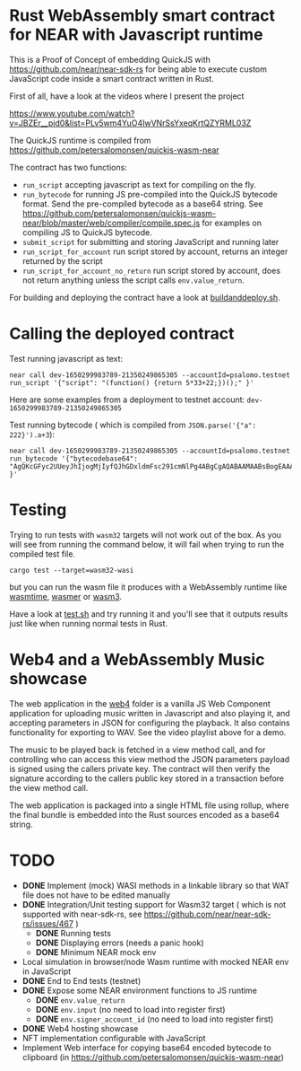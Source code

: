 Rust WebAssembly smart contract for NEAR with Javascript runtime
================================================================

This is a Proof of Concept of embedding QuickJS with https://github.com/near/near-sdk-rs for being able to execute custom JavaScript code inside a smart contract written in Rust.

First of all, have a look at the videos where I present the project

https://www.youtube.com/watch?v=JBZEr__pid0&list=PLv5wm4YuO4IwVNrSsYxeqKrtQZYRML03Z

The QuickJS runtime is compiled from https://github.com/petersalomonsen/quickjs-wasm-near

The contract has two functions:
- `run_script` accepting javascript as text for compiling on the fly.
- `run_bytecode` for running JS pre-compiled into the QuickJS bytecode format. Send the pre-compiled bytecode as a base64 string. See https://github.com/petersalomonsen/quickjs-wasm-near/blob/master/web/compiler/compile.spec.js for examples on compiling JS to QuickJS bytecode.
- `submit_script` for submitting and storing JavaScript and running later
- `run_script_for_account` run script stored by account, returns an integer returned by the script
- `run_script_for_account_no_return` run script stored by account, does not return anything unless the script calls `env.value_return`.

For building and deploying the contract have a look at [buildanddeploy.sh](./buildanddeploy.sh).
# Calling the deployed contract

Test running javascript as text:

```
near call dev-1650299983789-21350249865305 --accountId=psalomo.testnet run_script '{"script": "(function() {return 5*33+22;})();" }'
```

Here are some examples from a deployment to testnet account: `dev-1650299983789-21350249865305`

Test running bytecode ( which is compiled from `JSON.parse('{"a": 222}').a+3`):

```
near call dev-1650299983789-21350249865305 --accountId=psalomo.testnet run_bytecode '{"bytecodebase64": "AgQKcGFyc2UUeyJhIjogMjIyfQJhGDxldmFsc291cmNlPg4ABgCgAQABAAMAABsBogEAAAA4mwAAAELeAAAABN8AAAAkAQBB4AAAALidzSjCAwEA" }'
```
# Testing

Trying to run tests with `wasm32` targets will not work out of the box. As you will see from running the command below, it will fail when trying to run the compiled test file.

`cargo test --target=wasm32-wasi`

but you can run the wasm file it produces with a WebAssembly runtime like [wasmtime](http://wasmtime.dev), [wasmer](https://wasmer.io/) or [wasm3](https://github.com/wasm3/wasm3/).

Have a look at [test.sh](./test.sh) and try running it and you'll see that it outputs results just like when running normal tests in Rust.

# Web4 and a WebAssembly Music showcase

The web application in the [web4](./web4) folder is a vanilla JS Web Component application for uploading music written in Javascript and also playing it, and accepting parameters in JSON for configuring the playback. It also contains functionality for exporting to WAV. See the video playlist above for a demo.

The music to be played back is fetched in a view method call, and for controlling who can access this view method the JSON parameters payload is signed using the callers private key. The contract will then verify the signature according to the callers public key stored in a transaction before the view method call.

The web application is packaged into a single HTML file using rollup, where the final bundle is embedded into the Rust sources encoded as a base64 string.

# TODO

- **DONE** Implement (mock) WASI methods in a linkable library so that WAT file does not have to be edited manually
- **DONE** Integration/Unit testing support for Wasm32 target ( which is not supported with near-sdk-rs, see https://github.com/near/near-sdk-rs/issues/467 )
  - **DONE** Running tests
  - **DONE** Displaying errors (needs a panic hook)
  - **DONE** Minimum NEAR mock env  
- Local simulation in browser/node Wasm runtime with mocked NEAR env in JavaScript
- **DONE** End to End tests (testnet)
- **DONE** Expose some NEAR environment functions to JS runtime
  - **DONE** `env.value_return`
  - **DONE** `env.input` (no need to load into register first)
  - **DONE** `env.signer_account_id` (no need to load into register first)
- **DONE** Web4 hosting showcase
- NFT implementation configurable with JavaScript
- Implement Web interface for copying base64 encoded bytecode to clipboard (in https://github.com/petersalomonsen/quickjs-wasm-near)


